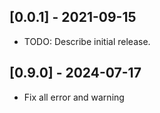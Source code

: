 ## [0.0.1] - 2021-09-15
* TODO: Describe initial release.

## [0.9.0] - 2024-07-17
* Fix all error and warning